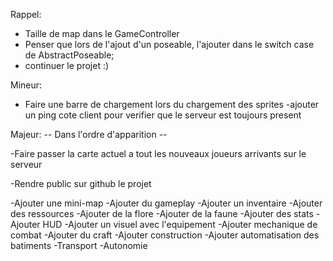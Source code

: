 Rappel:
- Taille de map dans le GameController
- Penser que lors de l'ajout d'un poseable, l'ajouter dans le switch case de AbstractPoseable;
- continuer le projet :)

Mineur:
- Faire une barre de chargement lors du chargement des sprites
-ajouter un ping cote client pour verifier que le serveur est toujours present

Majeur:
-- Dans l'ordre d'apparition --

-Faire passer la carte actuel a tout les nouveaux joueurs arrivants sur le serveur

-Rendre public sur github le projet

-Ajouter une mini-map
-Ajouter du gameplay
    -Ajouter un inventaire
    -Ajouter des ressources
        -Ajouter de la flore
        -Ajouter de la faune
    -Ajouter des stats
        -Ajouter HUD
    -Ajouter un visuel avec l'equipement
    -Ajouter mechanique de combat
    -Ajouter du craft
    -Ajouter construction
    -Ajouter automatisation des batiments
        -Transport
        -Autonomie